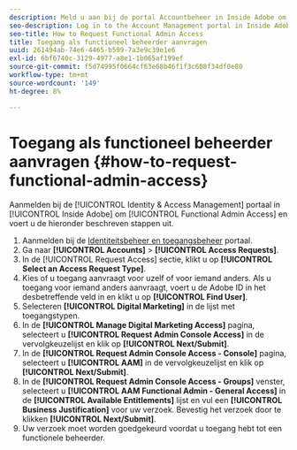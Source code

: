 ```yaml
---
description: Meld u aan bij de portal Accountbeheer in Inside Adobe om toegang tot functionele beheerfuncties aan te vragen en volg de hieronder beschreven stappen.
seo-description: Log in to the Account Management portal in Inside Adobe to request Functional Admin Access and follow the steps described below.
seo-title: How to Request Functional Admin Access
title: Toegang als functioneel beheerder aanvragen
uuid: 261494ab-74e6-4465-b599-7a3e9c39e1e6
exl-id: 6bf6740c-3129-4977-a8e1-1b065af199ef
source-git-commit: f5d74995f0664cf63e68b46f1f3c608f34df0e80
workflow-type: tm+mt
source-wordcount: '149'
ht-degree: 8%

---
```


# Toegang als functioneel beheerder aanvragen {#how-to-request-functional-admin-access}

Aanmelden bij de [!UICONTROL Identity & Access Management] portaal in [!UICONTROL Inside Adobe] om [!UICONTROL Functional Admin Access] en voert u de hieronder beschreven stappen uit.

<!-- request-functional-admin-access.xml -->

1. Aanmelden bij de [Identiteitsbeheer en toegangsbeheer](https://iam.corp.adobe.com) portaal.
2. Ga naar **[!UICONTROL Accounts]** > **[!UICONTROL Access Requests]**.
3. In de [!UICONTROL Request Access] sectie, klikt u op **[!UICONTROL Select an Access Request Type]**.
4. Kies of u toegang aanvraagt voor uzelf of voor iemand anders. Als u toegang voor iemand anders aanvraagt, voert u de Adobe ID in het desbetreffende veld in en klikt u op **[!UICONTROL Find User]**.
5. Selecteren **[!UICONTROL Digital Marketing]** in de lijst met toegangstypen.
6. In de **[!UICONTROL Manage Digital Marketing Access]** pagina, selecteert u **[!UICONTROL Request Admin Console Access]** in de vervolgkeuzelijst en klik op **[!UICONTROL Next/Submit]**.
7. In de **[!UICONTROL Request Admin Console Access - Console]** pagina, selecteert u **[!UICONTROL AAM]** in de vervolgkeuzelijst en klik op **[!UICONTROL Next/Submit]**.
8. In de **[!UICONTROL Request Admin Console Access - Groups]** venster, selecteert u **[!UICONTROL AAM Functional Admin - General Access]** in de **[!UICONTROL Available Entitlements]** lijst en vul een **[!UICONTROL Business Justification]** voor uw verzoek. Bevestig het verzoek door te klikken **[!UICONTROL Next/Submit]**.
9. Uw verzoek moet worden goedgekeurd voordat u toegang hebt tot een functionele beheerder.
